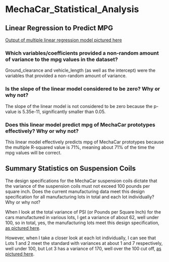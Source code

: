# MechaCar_Statistical_Analysis

## Linear Regression to Predict MPG
[Output of multiple linear regression model pictured here](https://github.com/LaurenSonis/MechaCar_Statistical_Analysis/blob/main/2021-03-21.png)

### Which variables/coefficients provided a non-random amount of variance to the mpg values in the dataset?
Ground_clearance and vehicle_length (as well as the intercept) were the variables that provided a non-random amount of variance. 

### Is the slope of the linear model considered to be zero? Why or why not?
The slope of the linear model is not considered to be zero because the p-value is 5.35e-11, significantly smaller than 0.05.

### Does this linear model predict mpg of MechaCar prototypes effectively? Why or why not?
This linear model effectively predicts mpg of MechaCar prototypes because the multiple R-squared value is 71%, meaning about 71% of the time the mpg values will be correct.

## Summary Statistics on Suspension Coils
The design specifications for the MechaCar suspension coils dictate that the variance of the suspension coils must not exceed 100 pounds per square inch. Does the current manufacturing data meet this design specification for all manufacturing lots in total and each lot individually? Why or why not?

When I look at the total variance of PSI (or Pounds per Square Inch) for the cars manufactured in various lots, I get a variance of about 62, well under 100, so in total, yes, the manufacturing lots meet this design specification, [as pictured here]().

However, when I take a closer look at each lot individually, I can see that Lots 1 and 2 meet the standard with variances at about 1 and 7 respectively, well under 100, but Lot 3 has a variance of 170, well over the 100 cut off, [as pictured here]().


